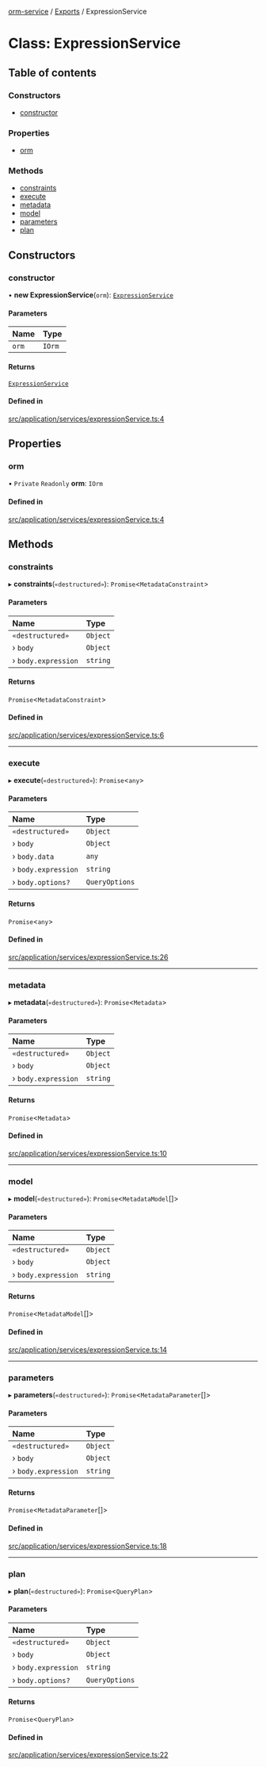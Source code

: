 [orm-service](../README.md) / [Exports](../modules.md) / ExpressionService

# Class: ExpressionService

## Table of contents

### Constructors

- [constructor](ExpressionService.md#constructor)

### Properties

- [orm](ExpressionService.md#orm)

### Methods

- [constraints](ExpressionService.md#constraints)
- [execute](ExpressionService.md#execute)
- [metadata](ExpressionService.md#metadata)
- [model](ExpressionService.md#model)
- [parameters](ExpressionService.md#parameters)
- [plan](ExpressionService.md#plan)

## Constructors

### constructor

• **new ExpressionService**(`orm`): [`ExpressionService`](ExpressionService.md)

#### Parameters

| Name | Type |
| :------ | :------ |
| `orm` | `IOrm` |

#### Returns

[`ExpressionService`](ExpressionService.md)

#### Defined in

[src/application/services/expressionService.ts:4](https://github.com/lambda-orm/lambdaorm-svc/blob/b929c27/src/application/services/expressionService.ts#L4)

## Properties

### orm

• `Private` `Readonly` **orm**: `IOrm`

#### Defined in

[src/application/services/expressionService.ts:4](https://github.com/lambda-orm/lambdaorm-svc/blob/b929c27/src/application/services/expressionService.ts#L4)

## Methods

### constraints

▸ **constraints**(`«destructured»`): `Promise`\<`MetadataConstraint`\>

#### Parameters

| Name | Type |
| :------ | :------ |
| `«destructured»` | `Object` |
| › `body` | `Object` |
| › `body.expression` | `string` |

#### Returns

`Promise`\<`MetadataConstraint`\>

#### Defined in

[src/application/services/expressionService.ts:6](https://github.com/lambda-orm/lambdaorm-svc/blob/b929c27/src/application/services/expressionService.ts#L6)

___

### execute

▸ **execute**(`«destructured»`): `Promise`\<`any`\>

#### Parameters

| Name | Type |
| :------ | :------ |
| `«destructured»` | `Object` |
| › `body` | `Object` |
| › `body.data` | `any` |
| › `body.expression` | `string` |
| › `body.options?` | `QueryOptions` |

#### Returns

`Promise`\<`any`\>

#### Defined in

[src/application/services/expressionService.ts:26](https://github.com/lambda-orm/lambdaorm-svc/blob/b929c27/src/application/services/expressionService.ts#L26)

___

### metadata

▸ **metadata**(`«destructured»`): `Promise`\<`Metadata`\>

#### Parameters

| Name | Type |
| :------ | :------ |
| `«destructured»` | `Object` |
| › `body` | `Object` |
| › `body.expression` | `string` |

#### Returns

`Promise`\<`Metadata`\>

#### Defined in

[src/application/services/expressionService.ts:10](https://github.com/lambda-orm/lambdaorm-svc/blob/b929c27/src/application/services/expressionService.ts#L10)

___

### model

▸ **model**(`«destructured»`): `Promise`\<`MetadataModel`[]\>

#### Parameters

| Name | Type |
| :------ | :------ |
| `«destructured»` | `Object` |
| › `body` | `Object` |
| › `body.expression` | `string` |

#### Returns

`Promise`\<`MetadataModel`[]\>

#### Defined in

[src/application/services/expressionService.ts:14](https://github.com/lambda-orm/lambdaorm-svc/blob/b929c27/src/application/services/expressionService.ts#L14)

___

### parameters

▸ **parameters**(`«destructured»`): `Promise`\<`MetadataParameter`[]\>

#### Parameters

| Name | Type |
| :------ | :------ |
| `«destructured»` | `Object` |
| › `body` | `Object` |
| › `body.expression` | `string` |

#### Returns

`Promise`\<`MetadataParameter`[]\>

#### Defined in

[src/application/services/expressionService.ts:18](https://github.com/lambda-orm/lambdaorm-svc/blob/b929c27/src/application/services/expressionService.ts#L18)

___

### plan

▸ **plan**(`«destructured»`): `Promise`\<`QueryPlan`\>

#### Parameters

| Name | Type |
| :------ | :------ |
| `«destructured»` | `Object` |
| › `body` | `Object` |
| › `body.expression` | `string` |
| › `body.options?` | `QueryOptions` |

#### Returns

`Promise`\<`QueryPlan`\>

#### Defined in

[src/application/services/expressionService.ts:22](https://github.com/lambda-orm/lambdaorm-svc/blob/b929c27/src/application/services/expressionService.ts#L22)
